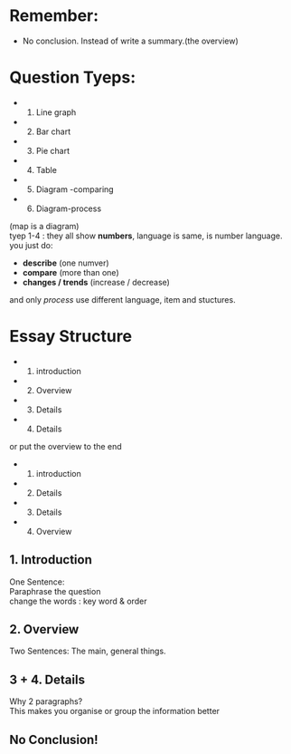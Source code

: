 # Remember:
- No conclusion. Instead of write a summary.(the overview)
# Question Tyeps:
- 1. Line graph
- 2. Bar chart
- 3. Pie chart
- 4. Table
- 5. Diagram -comparing
- 6. Diagram-process  

(map is a diagram)  
tyep 1-4 : they all show **numbers**, language is same, is number language. you just do:  
- **describe** (one numver)
- **compare** (more than one)
- **changes / trends** (increase / decrease)  
 
and only *process* use different language, item and stuctures.

# Essay Structure
- 1. introduction
- 2. Overview
- 3. Details
- 4. Details

or put the overview to the end

- 1. introduction
- 2. Details
- 3. Details
- 4. Overview

## 1. Introduction
One Sentence:  
Paraphrase the question  
change the words : key word & order  

## 2. Overview
Two Sentences:
The main, general things.

## 3 + 4. Details
Why 2 paragraphs?  
This makes you organise or group the information better

## No Conclusion!